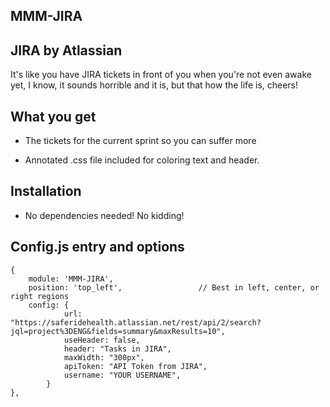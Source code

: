 ## MMM-JIRA

## JIRA by Atlassian

It's like you have JIRA tickets in front of you when you're not even awake yet, I know, it sounds horrible and it is,
but that how the life is, cheers!

## What you get

* The tickets for the current sprint so you can suffer more

* Annotated .css file included for coloring text and header.

## Installation

* No dependencies needed! No kidding!

## Config.js entry and options

    {
        module: 'MMM-JIRA',
        position: 'top_left',                 // Best in left, center, or right regions
        config: {
				url: "https://saferidehealth.atlassian.net/rest/api/2/search?jql=project%3DENG&fields=summary&maxResults=10",
				useHeader: false,
				header: "Tasks in JIRA",
				maxWidth: "300px",
				apiToken: "API Token from JIRA",
				username: "YOUR USERNAME",
			}
    },
